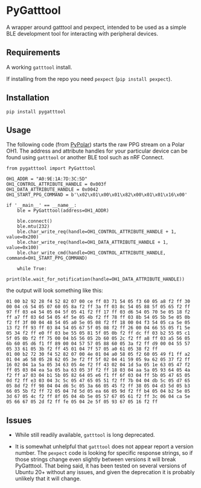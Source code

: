 # PyGatttool

A wrapper around gatttool and pexpect, intended to be used as a simple BLE development tool for interacting with peripheral devices.

## Requirements

A working `gatttool` install. 

If installing from the repo you need `pexpect` (`pip install pexpect`).

## Installation

```
pip install pygatttool
```

## Usage

The following code (from [PyPolar](https://github.com/wideopensource/pypolar)) starts the raw PPG stream on a Polar OH1. The address and attribute handles for your particular device can be found using `gatttool` or another BLE tool such as nRF Connect.

```
from pygatttool import PyGatttool

OH1_ADDR = "A0:9E:1A:7D:3C:5D"
OH1_CONTROL_ATTRIBUTE_HANDLE = 0x003f
OH1_DATA_ATTRIBUTE_HANDLE = 0x0042
OH1_START_PPG_COMMAND = b'\x02\x01\x00\x01\x82\x00\x01\x01\x16\x00'

if '__main__' == __name__:
    ble = PyGatttool(address=OH1_ADDR)

    ble.connect()
    ble.mtu(232)
    ble.char_write_req(handle=OH1_CONTROL_ATTRIBUTE_HANDLE + 1, value=0x200)
    ble.char_write_req(handle=OH1_DATA_ATTRIBUTE_HANDLE + 1, value=0x100)
    ble.char_write_cmd(handle=OH1_CONTROL_ATTRIBUTE_HANDLE, command=OH1_START_PPG_COMMAND)

    while True:
        print(ble.wait_for_notification(handle=OH1_DATA_ATTRIBUTE_HANDLE))
```

the output will look something like this:

```
01 00 b2 92 28 f4 52 82 07 00 ce ff 03 71 54 05 f3 60 05 a8 f2 ff 30 00 04 c6 54 05 07 60 05 8a f2 ff 3a ff 03 8c 54 05 88 5f 05 65 f2 ff 97 ff 03 e4 54 05 04 5f 05 41 f2 ff 17 ff 03 d6 54 05 70 5e 05 18 f2 ff a7 ff 03 6d 54 05 4f 5e 05 4b f2 ff 78 ff 03 8b 54 05 5b 5e 05 0b f2 ff 3f 00 04 48 54 05 a0 5e 05 08 f2 ff 18 00 04 f3 54 05 ca 5e 05 13 f2 ff 93 ff 03 84 54 05 67 5f 05 08 f2 ff 26 00 04 66 55 05 f1 5e 05 34 f2 ff e0 ff 03 be 55 05 81 5f 05 0b f2 ff dc ff 03 b2 55 05 c1 5f 05 0b f2 ff 75 00 04 b5 56 05 2b 60 05 2c f2 ff a8 ff 03 a5 56 05 6b 60 05 d6 f1 ff 89 00 04 57 57 05 88 60 05 3a f2 ff d9 00 04 55 57 05 33 61 05 3b f2 ff 45 01 04 7f 57 05 a0 61 05 38 f2 ff 
01 00 b2 72 30 f4 52 82 07 00 4e 01 04 a0 58 05 f2 60 05 49 f1 ff a2 01 04 a6 58 05 28 62 05 3e f2 ff 5f 02 04 41 59 05 9a 62 05 37 f2 ff 16 02 04 1a 5a 05 34 63 05 4e f2 ff 43 02 04 1d 5a 05 1e 63 05 47 f2 ff 05 03 04 ea 5a 05 ba 63 05 3f f2 ff 18 03 04 aa 5a 05 93 64 05 4a f2 ff a7 03 04 b1 5b 05 82 64 05 e6 f1 ff 6f 03 04 ff 5b 05 47 65 05 0d f2 ff e3 03 04 3c 5c 05 47 65 05 51 f2 ff 7b 04 04 db 5c 05 d7 65 05 8d f2 ff 98 04 04 d6 5c 05 3a 66 05 45 f2 ff 38 05 04 d3 5d 05 b3 66 05 5b f2 ff 72 05 04 7d 5d 05 ea 66 05 9d f2 ff b4 05 04 b2 5e 05 3d 67 05 4c f2 ff 8f 05 04 4b 5e 05 57 67 05 61 f2 ff 3c 06 04 ca 5e 05 66 67 05 2d f2 ff fe 05 04 2e 5f 05 93 67 05 16 f2 ff 
```

## Issues

- While still readily available, `gatttool` is long deprecated.

- It is somewhat unhelpful that `gatttool` does not appear report a version number. The `pexpect` code is looking for specific response strings, so if those strings change even slightly between versions it will break PyGatttool. That being said, it has been tested on several versions of Ubuntu 20+ without any issues, and given the deprecation it is probably unlikely that it will change. 




